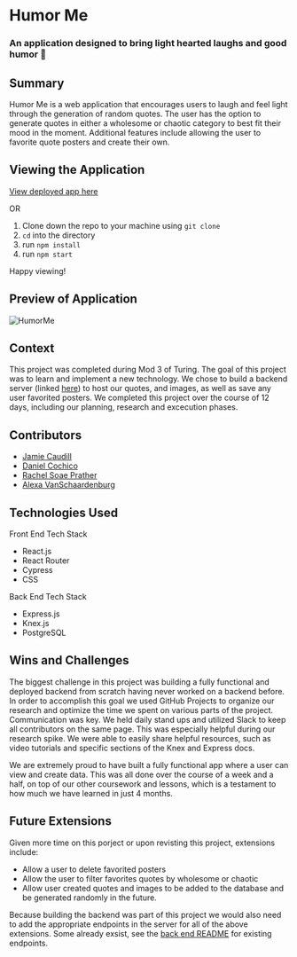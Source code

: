 # Humor Me
### An application designed to bring light hearted laughs and good humor 🤣
## Summary
Humor Me is a web application that encourages users to laugh and feel light through the generation of random quotes. The user has the option to generate quotes in either a wholesome or chaotic category to best fit their mood in the moment. Additional features include allowing the user to favorite quote posters and create their own. 

## Viewing the Application
[View deployed app here](https://humor-me-ui.vercel.app/)

OR

1. Clone down the repo to your machine using `git clone`
2. `cd` into the directory 
3. run `npm install`
4. run `npm start`

Happy viewing! 

## Preview of Application
![HumorMe](https://github.com/rachelsoae/humor-me-ui/assets/125763236/71761667-8d86-4f28-85bb-6da4fac1a7f4)

## Context
This project was completed during Mod 3 of Turing. The goal of this project was to learn and implement a new technology. We chose to build a backend server (linked [here](https://github.com/rachelsoae/stretch-be)) to host our quotes, and images, as well as save any user favorited posters. We completed this project over the course of 12 days, including our planning, research and excecution phases.

## Contributors
- [Jamie Caudill](https://github.com/JamieCaudill)
- [Daniel Cochico](https://github.com/dcochico)
- [Rachel Soae Prather](https://github.com/rachelsoae)
- [Alexa VanSchaardenburg](https://github.com/AlexaVanSchaardenburg)

## Technologies Used
Front End Tech Stack
- React.js
- React Router
- Cypress
- CSS

Back End Tech Stack
- Express.js
- Knex.js
- PostgreSQL

## Wins and Challenges
The biggest challenge in this project was building a fully functional and deployed backend from scratch having never worked on a backend before. In order to accomplish this goal we used GitHub Projects to organize our research and optimize the time we spent on various parts of the project. Communication was key. We held daily stand ups and utilized Slack to keep all contributors on the same page. This was especially helpful during our research spike. We were able to easily share helpful resources, such as video tutorials and specific sections of the Knex and Express docs.

We are extremely proud to have built a fully functional app where a user can view and create data. This was all done over the course of a week and a half, on top of our other coursework and lessons, which is a testament to how much we have learned in just 4 months.

## Future Extensions
Given more time on this porject or upon revisting this project, extensions include: 
- Allow a user to delete favorited posters
- Allow the user to filter favorites quotes by wholesome or chaotic
- Allow user created quotes and images to be added to the database and be generated randomly in the future.

Because building the backend was part of this project we would also need to add the appropriate endpoints in the server for all of the above extensions. Some already exsist, see the [back end README](https://github.com/rachelsoae/stretch-be) for existing endpoints. 
